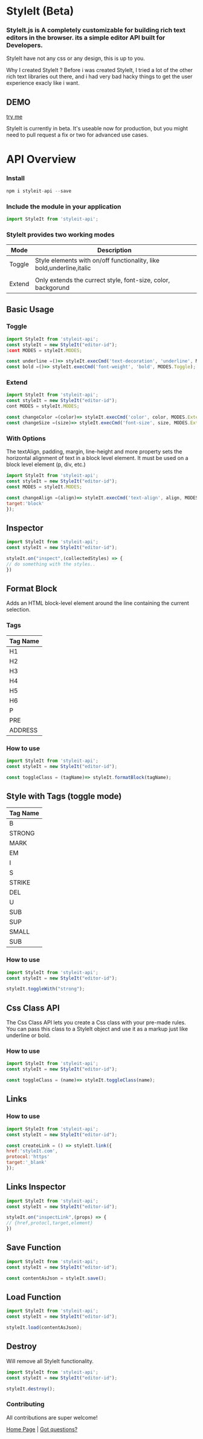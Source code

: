StyleIt (Beta)
==============

 ### StyleIt.js is A completely customizable for building rich text editors in the browser. its a simple editor API built for Developers.

StyleIt have not any css or any design, this is up to you.

Why I created StyleIt ?
Before i was created StyleIt, I tried a lot of the other rich text libraries out there,
and i had very bad hacky things to get the user experience exacly like i want.


## DEMO ##

[try me](https://codesandbox.io/s/styleit-8irnj?file=/index.html)

 StyleIt is currently in beta. It's useable now for production, but you might need to pull request a fix or two for advanced use cases.

# API Overview #  

### Install ###

```js
npm i styleit-api --save
```

### Include the module in your application ###

```js
import StyleIt from 'styleit-api';
```

### StyleIt provides two working modes ###

| Mode        | Description |
| ----------- | ----------- |
| Toggle      | Style elements with on/off functionality, like bold,underline,italic|
|             |
| Extend      | Only extends the currect style, font-size, color, backgorund|

## Basic Usage ##

### Toggle ###

```js
import StyleIt from 'styleit-api';
const styleIt = new StyleIt("editor-id");
1cont MODES = styleIt.MODES;

const underline =()=> styleIt.execCmd('text-decoration', 'underline', Modes.Toggle);
const bold =()=> styleIt.execCmd('font-weight', 'bold', MODES.Toggle);
```

### Extend ###

```js
import StyleIt from 'styleit-api';
const styleIt = new StyleIt("editor-id");
cont MODES = styleIt.MODES;

const changeColor =(color)=> styleIt.execCmd('color', color, MODES.Extend);
const changeSize =(size)=> styleIt.execCmd('font-size', size, MODES.Extend);
```
### With Options ###

The textAlign, padding, margin, line-height and more property sets the horizontal alignment of text in a block level element. It must be used on a block level element (p, div, etc.)

```js
import StyleIt from 'styleit-api';
const styleIt = new StyleIt("editor-id");
const MODES = styleIt.MODES;

const changeAlign =(align)=> styleIt.execCmd('text-align', align, MODES.Extend,{
target:'block'
});
```

## Inspector ##

```js
import StyleIt from 'styleit-api';
const styleIt = new StyleIt("editor-id");

styleIt.on("inspect",(collectedStyles) => {
// do something with the styles..
})
```

## Format Block ##

Adds an HTML block-level element around the line containing the current selection.

### Tags ### 

| Tag Name    |
| ----------- |
| H1|
| H2|
| H3|
| H4|
| H5|
| H6|
| P |
| PRE |
| ADDRESS |

### How to use ###

```js
import StyleIt from 'styleit-api';
const styleIt = new StyleIt("editor-id");

const toggleClass = (tagName)=> styleIt.formatBlock(tagName);

```
## Style with Tags (toggle mode) ##

| Tag Name    | 
| ----------- |
| B |
| STRONG      |
| MARK      |
| EM      |
| I      |
| S      |
| STRIKE      |
| DEL      |
| U      |
| SUB      |
| SUP      |
| SMALL      |
| SUB      |

### How to use ###

```js
import StyleIt from 'styleit-api';
const styleIt = new StyleIt("editor-id");

styleIt.toggleWith("strong");

```

## Css Class API ##

The Css Class API lets you create a Css class with your pre-made rules. You can pass this class to a StyleIt object and use it as a markup just like underline or bold.

### How to use ###

```js
import StyleIt from 'styleit-api';
const styleIt = new StyleIt("editor-id");

const toggleClass = (name)=> styleIt.toggleClass(name);

```

## Links ##

### How to use ###

```js
import StyleIt from 'styleit-api';
const styleIt = new StyleIt("editor-id");

const createLink = () => styleIt.link({
href:'styleIt.com',
protocol:'https'
target:'_blank'
});
```

## Links Inspector ##

```js
import StyleIt from 'styleit-api';
const styleIt = new StyleIt("editor-id");

styleIt.on("inspectLink",(props) => {
// {href,protocl,target,element}
})
```

## Save Function ##

```js
import StyleIt from 'styleit-api';
const styleIt = new StyleIt("editor-id");

const contentAsJson = styleIt.save();
```

## Load Function ##

```js
import StyleIt from 'styleit-api';
const styleIt = new StyleIt("editor-id");

styleIt.load(contentAsJson);
```

## Destroy ##

Will remove all StyleIt functionality.

```js
import StyleIt from 'styleit-api';
const styleIt = new StyleIt("editor-id");

styleIt.destroy();
```

### Contributing
All contributions are super welcome!

[Home Page](https://style-it.github.io/home) | [Got questions?](mailto:styleit.api@gmail.com)